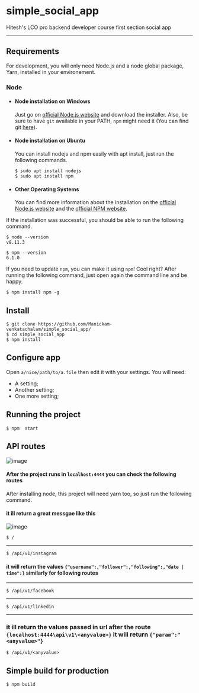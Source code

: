 # simple_social_app
Hitesh's LCO pro backend developer course first section social app

---
## Requirements

For development, you will only need Node.js and a node global package, Yarn, installed in your environement.

### Node
- #### Node installation on Windows

  Just go on [official Node.js website](https://nodejs.org/) and download the installer.
Also, be sure to have `git` available in your PATH, `npm` might need it (You can find git [here](https://git-scm.com/)).

- #### Node installation on Ubuntu

  You can install nodejs and npm easily with apt install, just run the following commands.

      $ sudo apt install nodejs
      $ sudo apt install npm

- #### Other Operating Systems
  You can find more information about the installation on the [official Node.js website](https://nodejs.org/) and the [official NPM website](https://npmjs.org/).

If the installation was successful, you should be able to run the following command.

    $ node --version
    v8.11.3

    $ npm --version
    6.1.0

If you need to update `npm`, you can make it using `npm`! Cool right? After running the following command, just open again the command line and be happy.

    $ npm install npm -g

###


## Install

    $ git clone https://github.com/Manickam-venkatachalam/simple_social_app/
    $ cd simple_social_app
    $ npm install 

## Configure app

Open `a/nice/path/to/a.file` then edit it with your settings. You will need:

- A setting;
- Another setting;
- One more setting;

## Running the project

    $ npm  start
## API routes

![image](https://user-images.githubusercontent.com/72659782/158248650-0ae39382-04a2-4176-8d71-829767699e4c.png)


#### After the project runs in  `localhost:4444` you can check the following routes 
  After installing node, this project will need yarn too, so just run the following command.
  #### it ill return a great messgae like this 
  ![image](https://user-images.githubusercontent.com/72659782/158249134-556df6cc-2d9f-4012-8737-751242af5c76.png)



    $ /
---
    $ /api/v1/instagram
#### it will return the values `{"username":,"follower":,"following":,"date | time":}` similarly for following routes 
---
    $ /api/v1/facebook
---    
    $ /api/v1/linkedin
---
### it ill return the values passed in url after the route `{localhost:4444\api\v1\<anyvalue>}` it will return `{"param":"<anyvalue>"}`
    $ /api/v1/<anyvalue>

    

## Simple build for production

    $ npm build

